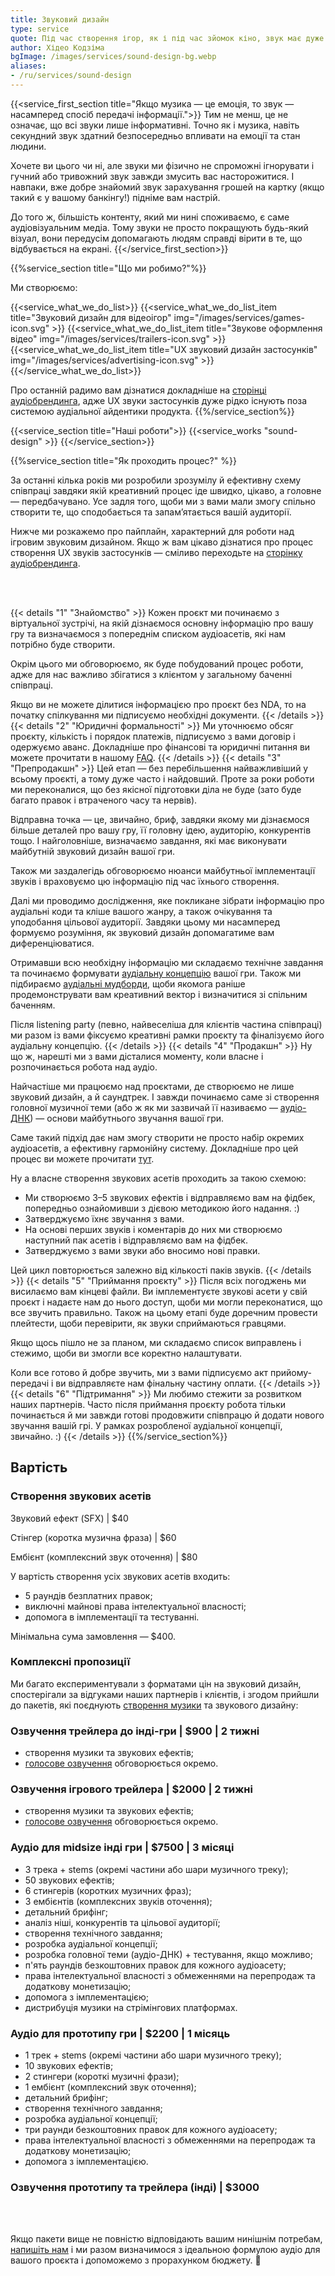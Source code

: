 ```yaml
---
title: Звуковий дизайн 
type: service
quote: Під час створення ігор, як і під час зйомок кіно, звук має дуже велике значення. 60 або навіть 70% відчуттів створюється саме завдяки звуку. Водночас звук — це не тільки музичний супровід, а і звукові ефекти. Їхня наявність або відсутність дуже сильно визначає атмосферу гри.
author: Хідео Кодзіма
bgImage: /images/services/sound-design-bg.webp
aliases:
- /ru/services/sound-design
---
```


{{<service_first_section title="Якщо музика — це емоція, то звук — насамперед спосіб передачі інформації.">}}
Тим не менш, це не означає, що всі звуки лише інформативні. Точно як і музика, навіть секундний звук здатний безпосередньо впливати на емоції та стан людини.

Хочете ви цього чи ні, але звуки ми фізично не спроможні ігнорувати і гучний або тривожний звук завжди змусить вас насторожитися. І навпаки, вже добре знайомий звук зарахування грошей на картку (якщо такий є у вашому банкінгу!) підніме вам настрій.

До того ж, більшість контенту, який ми нині споживаємо, є саме аудіовізуальним медіа. Тому звуки не просто покращують будь-який візуал, вони передусім допомагають людям справді вірити в те, що відбувається на екрані.
{{</service_first_section>}}

{{%service_section title="Що ми робимо?"%}}

Ми створюємо:

{{<service_what_we_do_list>}}
{{<service_what_we_do_list_item title="Звуковий дизайн для відеоігор" img="/images/services/games-icon.svg" >}}
{{<service_what_we_do_list_item title="Звукове оформлення відео" img="/images/services/trailers-icon.svg" >}}
{{<service_what_we_do_list_item title="UX звуковий дизайн застосунків" img="/images/services/advertising-icon.svg" >}}
{{</service_what_we_do_list>}}

Про останній радимо вам дізнатися докладніше на [сторінці аудіобрендинга](/services/audio-branding), адже UX звуки застосунків дуже рідко існують поза системою аудіальної айдентики продукта.
{{%/service_section%}}

{{<service_section title="Наші роботи">}}
{{<service_works "sound-design" >}}
{{</service_section>}}

{{%service_section title="Як проходить процес?" %}}

За останні кілька років ми розробили зрозумілу й ефективну схему співпраці завдяки якій креативний процес іде швидко, цікаво, а головне — передбачувано. Усе задля того, щоби ми з вами мали змогу спільно створити те, що сподобається та запам’ятається вашій аудиторії.

Нижче ми розкажемо про пайплайн, характерний для роботи над ігровим звуковим дизайном. Якщо ж вам цікаво дізнатися про процес створення UX звуків застосунків — сміливо переходьте на [сторінку аудіобрендинга](/services/audio-branding). 

<br /><br />

{{< details "1" "Знайомство"  >}}
Кожен проєкт ми починаємо з віртуальної зустрічі, на якій дізнаємося основну інформацію про вашу гру та визначаємося з попереднім списком аудіоасетів, які нам потрібно буде створити. 

Окрім цього ми обговорюємо, як буде побудований процес роботи, адже для нас важливо збігатися з клієнтом у загальному баченні співпраці.

Якщо ви не можете ділитися інформацією про проєкт без NDA, то на початку спілкування ми підписуємо необхідні документи.
{{< /details  >}}
{{< details "2" "Юридичні формальності"  >}}
Ми уточнюємо обсяг проєкту, кількість і порядок платежів, підписуємо з вами договір і одержуємо аванс. Докладніше про фінансові та юридичні питання ви можете прочитати в нашому [FAQ](/faq).
{{< /details  >}}
{{< details "3" "Препродакшн"  >}}
Цей етап — без перебільшення найважливіший у всьому проєкті, а тому дуже часто і найдовший. Проте за роки роботи ми переконалися, що без якісної підготовки діла не буде (зато буде багато правок і втраченого часу та нервів).

Відправна точка — це, звичайно, бриф, завдяки якому ми дізнаємося більше деталей про вашу гру, її головну ідею, аудиторію, конкурентів тощо. І найголовніше, визначаємо завдання, які має виконувати майбутній звуковий дизайн вашої гри.

Також ми заздалегідь обговорюємо нюанси майбутньої імплементації звуків і враховуємо цю інформацію під час їхнього створення.

Далі ми проводимо дослідження, яке покликане зібрати інформацію про аудіальні коди та кліше вашого жанру, а також очікування та уподобання цільової аудиторії. Завдяки цьому ми насамперед формуємо розуміння, як звуковий дизайн допомагатиме вам диференціюватися.

Отримавши всю необхідну інформацію ми складаємо технічне завдання та починаємо формувати [аудіальну концепцію](/faq#audio-concept) вашої гри. Також ми підбираємо [аудіальні мудборди](/faq#audio-mood-board), щоби якомога раніше продемонструвати вам креативний вектор і визначитися зі спільним баченням.

Після listening party (певно, найвеселіша для клієнтів частина співпраці) ми разом із вами фіксуємо креативні рамки проєкту та фіналізуємо його аудіальну концепцію.
{{< /details  >}}
{{< details "4" "Продакшн"  >}}
Ну що ж, нарешті ми з вами дісталися моменту, коли власне і розпочинається робота над аудіо. 

Найчастіше ми працюємо над проєктами, де створюємо не лише звуковий дизайн, а й саундтрек. І завжди починаємо саме зі створення головної музичної теми (або ж як ми зазвичай її називаємо — [аудіо-ДНК](/faq#audio-dna)) — основи майбутнього звучання вашої гри.

Саме такий підхід дає нам змогу створити не просто набір окремих аудіоасетів, а ефективну гармонійну систему. Докладніше про цей процес ви можете прочитати [тут](/faq).

Ну а власне створення звукових асетів проходить за такою схемою:

- Ми створюємо 3–5 звукових ефектів і відправляємо вам на фідбек, попередньо ознайомивши з дієвою методикою його надання. :)
- Затверджуємо їхнє звучання з вами.
- На основі перших звуків і коментарів до них ми створюємо наступний пак асетів і відправляємо вам на фідбек.
- Затверджуємо з вами звуки або вносимо нові правки.

Цей цикл повторюється залежно від кількості паків звуків.
{{< /details  >}}
{{< details "5" "Приймання проєкту"  >}}
Після всіх погоджень ми висилаємо вам кінцеві файли. Ви імплементуєте звукові асети у свій проєкт і надаєте нам до нього доступ, щоби ми могли переконатися, що все звучить правильно. Також на цьому етапі буде доречним провести плейтести, щоби перевірити, як звуки сприймаються гравцями.

Якщо щось пішло не за планом, ми складаємо список виправлень і стежимо, щоби ви змогли все коректно налаштувати.

Коли все готово й добре звучить, ми з вами підписуємо акт прийому-передачі і ви відправляєте нам фінальну частину оплати.
{{< /details  >}}
{{< details "6" "Підтримання"  >}}
Ми любимо стежити за розвитком наших партнерів. Часто після приймання проєкту робота тільки починається й ми завжди готові продовжити співпрацю й додати нового звучання вашій грі. У рамках розробленої аудіальної концепції, звичайно. :)
{{< /details  >}}
{{%/service_section%}}


<div class="our-prices service-section inline-gap">
    <div class="small-container">
        <h2>Вартість</h2>
        <h3>Створення звукових асетів</h3>
        <div>
            <p>Звуковий ефект (SFX) | $40</p>
            <p>Стінгер (коротка музична фраза) | $60</p>
            <p>Ембієнт (комплексний звук оточення) | $80</p>
            <p>У вартість створення усіх звукових асетів входить:</p>
            <ul>
                <li>5 раундів безплатних правок;</li>
                <li>виключні майнові права інтелектуальної власності;</li>
                <li>допомога в імплементації та тестуванні.</li>
            </ul>
            <p>Мінімальна сума замовлення — $400.</o>
        </div>
        <h3>Комплексні пропозиції</h3>
        <div>
            <p>Ми багато експериментували з форматами цін на звуковий дизайн, спостерігали за відгуками наших партнерів і клієнтів, і згодом прийшли до пакетів, які поєднують <a href="/services/music-composing">створення музики</a> та звукового дизайну:</p>
        </div>
        <h3>Озвучення трейлера до інді-гри | $900 | 2 тижні</h3>
        <div>
            <ul>
                <li>створення музики та звукових ефектів;</li>
                <li><a href="/services/voice-casting">голосове озвучення</a> обговорюється окремо.</li>
            </ul>
        </div>
        <h3>Озвучення ігрового трейлера | $2000 | 2 тижні</h3>
        <div>
            <ul>
                <li>створення музики та звукових ефектів;</li>
                <li><a href="/services/voice-casting">голосове озвучення</a> обговорюється окремо.</li>
            </ul>
        </div>
        <h3>Аудіо для midsize інді гри | $7500 | 3 місяці
        </h3>
        <div>
            <ul>
                <li>3 трека + stems (окремі частини або шари музичного треку);</li>
                <li>50 звукових ефектів;</li>
                <li>6 стингерів (коротких музичних фраз);</li>
                <li>3 ембієнтів (комплексних звуків оточення);</li>
                <li>детальний брифінг;</li>
                <li>аналіз ніші, конкурентів та цільової аудиторії;</li>
                <li>створення технічного завдання;</li>
                <li>розробка аудіальної концепції;</li>
                <li>розробка головної теми (аудіо-ДНК) + тестування, якщо можливо;</li>
                <li>п'ять раундів безкоштовних правок для кожного аудіоасету;</li>
                <li>права інтелектуальної власності з обмеженнями на перепродаж та додаткову монетизацію;</li>
                <li>допомога з імплементацією;</li>
                <li>дистрибуція музики на стрімінгових платформах.</li>
            </ul>
        </div>
        <h3>Аудіо для прототипу гри | $2200 | 1 місяць</h3>
        <div>
            <ul>
                <li>1 трек + stems (окремі частини або шари музичного треку);</li>
                <li>10 звукових ефектів;</li>
                <li>2 стингери (короткі музичні фрази);</li>
                <li>1 ембієнт (комплексний звук оточення);</li>
                <li>детальний брифінг;</li>
                <li>створення технічного завдання;</li>
                <li>розробка аудіальної концепції;</li>
                <li>три раунди безкоштовних правок для кожного аудіоасету;</li>
                <li>права інтелектуальної власності з обмеженнями на перепродаж та додаткову монетизацію;</li>
                <li>допомога з імплементацією.</li>
            </ul>
        </div>
        <h3>Озвучення прототипу та трейлера (інді) | $3000</h3>
        <div>
            <br>
            <br>
            <p>
                Якщо пакети вище не повністю відповідають вашим нинішнім потребам,
                <a href="mailto:connect@vp-production.com">напишіть нам</a> і ми разом
                визначимося з ідеальною формулою аудіо для вашого проєкта і допоможемо з прорахунком бюджету. 🙌
            </p>
        </div>
    </div>
</div>
